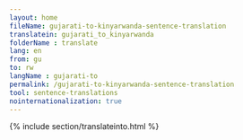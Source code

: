 ```yaml
---
layout: home
fileName: gujarati-to-kinyarwanda-sentence-translation
translatein: gujarati_to_kinyarwanda
folderName : translate
lang: en
from: gu
to: rw
langName : gujarati-to
permalink: /gujarati-to-kinyarwanda-sentence-translation
tool: sentence-translations
nointernationalization: true
---
```

{% include section/translateinto.html %}
